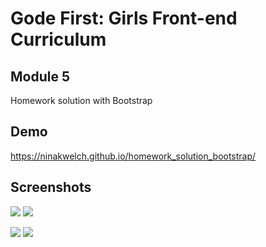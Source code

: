 # Gode First: Girls Front-end Curriculum

## Module 5

Homework solution with Bootstrap

## Demo

https://ninakwelch.github.io/homework_solution_bootstrap/

## Screenshots

![](https://res.cloudinary.com/ninaw/image/upload/c_scale,h_570/v1590145134/homework_solution_bootstrap_1_qganyc.png) ![](https://res.cloudinary.com/ninaw/image/upload/c_scale,h_570/v1590323488/homework_solution_bootstrap_2_whyioz.png)

![](https://res.cloudinary.com/ninaw/image/upload/c_scale,h_570/v1590288664/homework_solution_bootstrap_3.html_foqhl9.png) ![](https://res.cloudinary.com/ninaw/image/upload/c_scale,h_570/v1590288680/homework_solution_bootstrap_4_moo6nj.png)